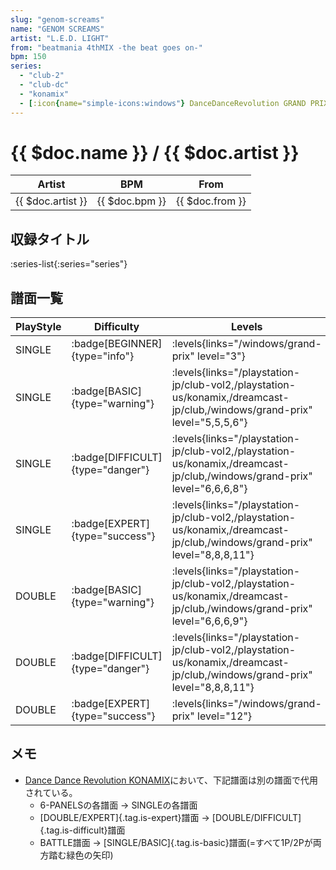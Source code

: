 ```yaml
---
slug: "genom-screams"
name: "GENOM SCREAMS"
artist: "L.E.D. LIGHT"
from: "beatmania 4thMIX -the beat goes on-"
bpm: 150
series:
  - "club-2"
  - "club-dc"
  - "konamix"
  - [:icon{name="simple-icons:windows"} DanceDanceRevolution GRAND PRIX](/windows/grand-prix)
---
```


# {{ $doc.name }} / {{ $doc.artist }}

|Artist|BPM|From|
|------|---|----|
|{{ $doc.artist }}|{{ $doc.bpm }}|{{ $doc.from }}|

## 収録タイトル

:series-list{:series="series"}

## 譜面一覧

|PlayStyle|Difficulty|Levels|Notes|Movie|
|---------|----------|------|-----|-----|
|SINGLE| :badge[BEGINNER]{type="info"}| :levels{links="/windows/grand-prix" level="3"}|84/0||
|SINGLE| :badge[BASIC]{type="warning"}| :levels{links="/playstation-jp/club-vol2,/playstation-us/konamix,/dreamcast-jp/club,/windows/grand-prix" level="5,5,5,6"}|169/0||
|SINGLE| :badge[DIFFICULT]{type="danger"}| :levels{links="/playstation-jp/club-vol2,/playstation-us/konamix,/dreamcast-jp/club,/windows/grand-prix" level="6,6,6,8"}|205/0||
|SINGLE| :badge[EXPERT]{type="success"}| :levels{links="/playstation-jp/club-vol2,/playstation-us/konamix,/dreamcast-jp/club,/windows/grand-prix" level="8,8,8,11"}|238/0||
|DOUBLE| :badge[BASIC]{type="warning"}| :levels{links="/playstation-jp/club-vol2,/playstation-us/konamix,/dreamcast-jp/club,/windows/grand-prix" level="6,6,6,9"}|195/0||
|DOUBLE| :badge[DIFFICULT]{type="danger"}| :levels{links="/playstation-jp/club-vol2,/playstation-us/konamix,/dreamcast-jp/club,/windows/grand-prix" level="8,8,8,11"}|225/0||
|DOUBLE| :badge[EXPERT]{type="success"}| :levels{links="/windows/grand-prix" level="12"}|272/7||

## メモ

- [Dance Dance Revolution KONAMIX](/series/konamix)において、下記譜面は別の譜面で代用されている。
  - 6-PANELSの各譜面 → SINGLEの各譜面
  - [DOUBLE/EXPERT]{.tag.is-expert}譜面 → [DOUBLE/DIFFICULT]{.tag.is-difficult}譜面
  - BATTLE譜面 → [SINGLE/BASIC]{.tag.is-basic}譜面(=すべて1P/2Pが両方踏む緑色の矢印)
